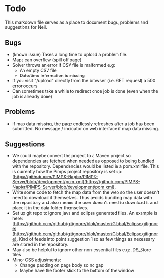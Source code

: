 # Todo 

This markdown file serves as a place to document bugs, problems and suggestions
for Neil. 

## Bugs
- (known issue) Takes a long time to upload a problem file.
- Maps can overflow (spill off page)
- Solver throws an error if CSV file is malformed e.g:
  - An empty CSV file 
  - Date/time information is missing
- If you visit "/upload" directly from the browser (i.e. GET request) a 500
  error occurs
- Can sometimes take a while to redirect once job is done (even when the job is
  already done)

## Problems
- If map data missing, the page endlessly refreshes after a job has been
  submitted. No message / indicator on web interface if map data missing.


## Suggestions
- We could maybe convert the project to a Maven project so dependencies are
  fetched when needed as opposed to being bundled with the repository.
  Dependencies would be listed in a pom.xml file. This is currently how the
  Pimps project repository is set up:
  [https://github.com/PIMPS-Napier/PIMPS-Server/blob/development/pom.xml](https://github.com/PIMPS-Napier/PIMPS-Server/blob/development/pom.xml).
- Write some code to fetch the map data from the web so the user doesn't need to
  download it themselves. Thus avoids bundling map data with the repository and
  also means the user doesn't need to download it and place it in the data
  folder themselves.
- Set up git repo to ignore java and eclipse generated files. An example is
  here:
  [https://github.com/github/gitignore/blob/master/Global/Eclipse.gitignore](https://github.com/github/gitignore/blob/master/Global/Eclipse.gitignore).
  Kind of feeds into point suggestion 1 so as few things as necessary are stored
  in the repository.
- May also be helpful to ignore other non-essential files e.g: .DS_Store files
- Minor CSS adjustments:
  - Change padding on page body so no gap
  - Maybe have the footer stick to the bottom of the window
